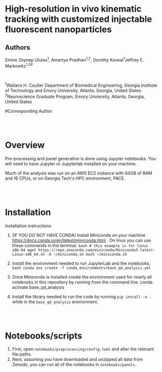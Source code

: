 # High-resolution in vivo kinematic tracking with customized injectable fluorescent nanoparticles

## Authors
Emine Zeynep Ulutas<sup>1</sup>, Amartya Pradhan<sup>1,2</sup>, Dorothy Koveal<sup>1</sup>Jeffrey E. Markowitz<sup>1,2#</sup>

<br>

<sup>1</sup>Wallace H. Coulter Department of Biomedical Engineering, Georgia Institute of Technology and Emory University, Atlanta, Georgia, United States<br>
<sup>2</sup>Neuroscience Graduate Program, Emory Unviersity, Atlanta, Georgia, United States<br>

#Corresponding Author 

<br><br>

# Overview

Pre-processing and panel generation is done using Jupyter notebooks. You will need to have Jupyter or Jupyterlab installed on your machine. 

Much of the analysis was run on an AWS EC2 instance with 64GB of RAM and 16 CPUs, or on Georgia Tech's HPC environment, PACE. 

<br><br>

# Installation

Installation instructions

1. (IF YOU DO NOT HAVE CONDA) Install Miniconda on your machine https://docs.conda.io/en/latest/miniconda.html . On linux you can use these commands in the terminal.
		```bash
		# this example is for linux x86-64
		wget https://repo.anaconda.com/miniconda/Miniconda3-latest-Linux-x86_64.sh -O ~/miniconda.sh
		bash ~/miniconda.sh
		```
2. Install the environment needed to run JupyterLab and the notebooks.
		```bash
		conda env create -f conda_environments/base_qd_analysis.yml
		```
3. Once Miniconda is installed create the environment used for nearly all notebooks in this repository by running from the command line.
		conda activate base_qd_analysis

4. Install the library needed to run the code by running `pip install -e .` while in the `base_qd_analysis` environment.



<br><br>

# Notebooks/scripts

1. First, open `notebooks/preprocessing/config.toml` and alter the relevant file paths.
2. Next, assuming you have downloaded and unzipped all data from Zenodo, you can run all of the notebooks in `notebooks/panels`.

<br><br><br>
